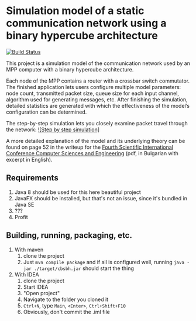 Simulation model of a static communication network using a binary hypercube architecture
========================================================================================
[![Build Status](https://travis-ci.org/chilyashev/CrossbarSwitchBinaryHyperCube.svg?branch=master)](https://travis-ci.org/chilyashev/CrossbarSwitchBinaryHyperCube)

This project is a simulation model of the communication network used by an MPP computer with a binary hypercube architecture.

Each node of the MPP contains a router with a crossbar switch commutator. The finished application lets users configure multiple model parameters: node count, transmitted packet size, queue size for each input channel, algorithm used for generating messages, etc. After finishing the simulation, detailed statistics are generated with which the effectiveness of the model’s configuration can be determined.

The step-by-step simulation lets you closely examine packet travel through the network:
[![Step by step simulation]](doc/screenshots/step-by-step-1.png)

A more detailed explanation  of the model and its underlying theory can be found on page 52 in the writeup for the [Fourth Scientific International Conference Computer Sciences and Engineering](http://csejournal.cs.tu-varna.bg/cse_journal_1_2016.pdf) (pdf, in Bulgarian with excerpt in English).

Requirements
------------
1. Java 8 should be used for this here beautiful project
2. JavaFX should be installed, but that's not an issue, since it's bundled in Java SE
3. ???
4. Profit


Building, running, packaging, etc.
----------------------------------
1. With maven
    1. clone the project
    2. Just `mvn compile package` and if all is configured well, running `java -jar ./target/cbsbh.jar` should start the thing
2. With IDEA
    1. clone the project
    2. Start IDEA
    3. "Open project"
    4. Navigate to the folder you cloned it
    5. `Ctrl+N`, type `Main`, `<Enter>`, `Ctrl+Shift+F10`
    6. Obviously, don't commit the .iml file

